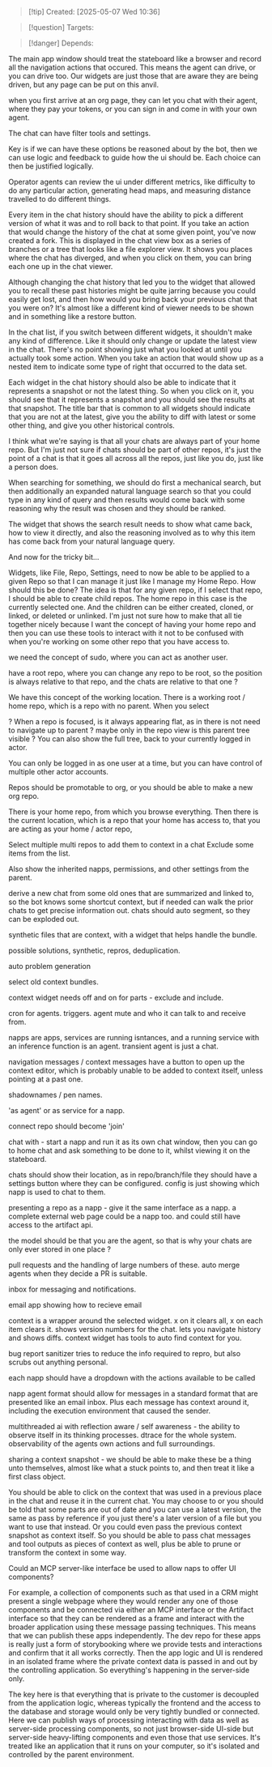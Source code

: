 
>[!tip] Created: [2025-05-07 Wed 10:36]

>[!question] Targets: 

>[!danger] Depends: 

The main app window should treat the stateboard like a browser and record all the navigation actions that occured.  This means the agent can drive, or you can drive too. Our widgets are just those that are aware they are being driven, but any page can be put on this anvil.

when you first arrive at an org page, they can let you chat with their agent, where they pay your tokens, or you can sign in and come in with your own agent.

The chat can have filter tools and settings.

Key is if we can have these options be reasoned about by the bot, then we can use logic and feedback to guide how the ui should be.  Each choice can then be justified logically.

Operator agents can review the ui under different metrics, like difficulty to do any particular action, generating head maps, and measuring distance travelled to do different things.

Every item in the chat history should have the ability to pick a different version of what it was and to roll back to that point. If you take an action that would change the history of the chat at some given point, you've now created a fork. This is displayed in the chat view box as a series of branches or a tree that looks like a file explorer view. It shows you places where the chat has diverged, and when you click on them, you can bring each one up in the chat viewer. 

Although changing the chat history that led you to the widget that allowed you to recall these past histories might be quite jarring because you could easily get lost, and then how would you bring back your previous chat that you were on? It's almost like a different kind of viewer needs to be shown and in something like a restore button. 

In the chat list, if you switch between different widgets, it shouldn't make any kind of difference. Like it should only change or update the latest view in the chat. There's no point showing just what you looked at until you actually took some action. When you take an action that would show up as a nested item to indicate some type of right that occurred to the data set. 

Each widget in the chat history should also be able to indicate that it represents a snapshot or not the latest thing. So when you click on it, you should see that it represents a snapshot and you should see the results at that snapshot. The title bar that is common to all widgets should indicate that you are not at the latest, give you the ability to diff with latest or some other thing, and give you other historical controls. 

I think what we're saying is that all your chats are always part of your home repo. But I'm just not sure if chats should be part of other repos, it's just the point of a chat is that it goes all across all the repos, just like you do, just like a person does. 

When searching for something, we should do first a mechanical search, but then additionally an expanded natural language search so that you could type in any kind of query and then results would come back with some reasoning why the result was chosen and they should be ranked.

The widget that shows the search result needs to show what came back, how to view it directly, and also the reasoning involved as to why this item has come back from your natural language query. 

And now for the tricky bit... 

Widgets, like File, Repo, Settings, need to now be able to be applied to a given Repo so that I can manage it just like I manage my Home Repo. How should this be done? The idea is that for any given repo, if I select that repo, I should be able to create child repos. The home repo in this case is the currently selected one. And the children can be either created, cloned, or linked, or deleted or unlinked. I'm just not sure how to make that all tie together nicely because I want the concept of having your home repo and then you can use these tools to interact with it not to be confused with when you're working on some other repo that you have access to.

we need the concept of sudo, where you can act as another user.

have a root repo, where you can change any repo to be root, so the position is always relative to that repo, and the chats are relative to that one ?

We have this concept of the working location.  There is a working root / home repo, which is a repo with no parent.  When you select

? When a repo is focused, is it always appearing flat, as in there is not need to navigate up to parent ? maybe only in the repo view is this parent tree visible ?  You can also show the full tree, back to your currently logged in actor.

You can only be logged in as one user at a time, but you can have control of multiple other actor accounts.

Repos should be promotable to org, or you should be able to make a new org repo.

There is your home repo, from which you browse everything.
Then there is the current location, which is a repo that your home has access to, that you are acting as your home / actor repo, 

Select multiple multi repos to add them to context in a chat
Exclude some items from the list.

Also show the inherited napps, permissions, and other settings from the parent.

derive a new chat from some old ones that are summarized and linked to, so the bot knows some shortcut context, but if needed can walk the prior chats to get precise information out.
chats should auto segment, so they can be exploded out.

synthetic files that are context, with a widget that helps handle the bundle.

possible solutions, synthetic, repros, deduplication.

auto problem generation

select old context bundles.

context widget needs off and on for parts - exclude and include.

cron for agents.
triggers.
agent mute and who it can talk to and receive from.

napps are apps, services are running isntances, and a running service with an inference function is an agent.
transient agent is just a chat.

navigation messages / context messages have a button to open up the context editor, which is probably unable to be added to context itself, unless pointing at a past one.

shadownames / pen names.

'as agent' or as service for a napp.

connect repo should become 'join'

chat with - start a napp and run it as its own chat window, then you can go to home chat and ask something to be done to it, whilst viewing it on the stateboard.

chats should show their location, as in repo/branch/file
they should have a settings button where they can be configured.
config is just showing which napp is used to chat to them.

presenting a repo as a napp - give it the same interface as a napp.
a complete external web page could be a napp too. and could still have access to the artifact api.

the model should be that you are the agent, so that is why your chats are only ever stored in one place ?

pull requests and the handling of large numbers of these.
auto merge agents when they decide a PR is suitable.

inbox for messaging and notifications.

email app showing how to recieve email

context is a wrapper around the selected widget.  x on it clears all, x on each item clears it.
shows version numbers for the chat. lets you navigate history and shows diffs.
context widget has tools to auto find context for you.

bug report sanitizer tries to reduce the info required to repro, but also scrubs out anything personal.

each napp should have a dropdown with the actions available to be called

napp agent format should allow for messages in a standard format that are presented like an email inbox.  Plus each message has context around it, including the execution environment that caused the sender.

multithreaded ai with reflection aware / self awareness - the ability to observe itself in its thinking processes.  dtrace for the whole system.  observability of the agents own actions and full surroundings.

sharing a context snapshot - we should be able to make these be a thing unto themselves, almost like what a stuck points to, and then treat it like a first class object.

You should be able to click on the context that was used in a previous place in the chat and reuse it in the current chat. You may choose to or you should be told that some parts are out of date and you can use a latest version, the same as pass by reference if you just there's a later version of a file but you want to use that instead. Or you could even pass the previous context snapshot as context itself. So you should be able to pass chat messages and tool outputs as pieces of context as well, plus be able to prune or transform the context in some way. 

Could an MCP server-like interface be used to allow naps to offer UI components? 

For example, a collection of components such as that used in a CRM might present a single webpage where they would render any one of those components and be connected via either an MCP interface or the Artifact interface so that they can be rendered as a frame and interact with the broader application using these message passing techniques. This means that we can publish these apps independently. The dev repo for these apps is really just a form of storybooking where we provide tests and interactions and confirm that it all works correctly. Then the app logic and UI is rendered in an isolated frame where the private context data is passed in and out by the controlling application. So everything's happening in the server-side only. 

The key here is that everything that is private to the customer is decoupled from the application logic, whereas typically the frontend and the access to the database and storage would only be very tightly bundled or connected. Here we can publish ways of processing interacting with data as well as server-side processing components, so not just browser-side UI-side but server-side heavy-lifting components and even those that use services. It's treated like an application that it runs on your computer, so it's isolated and controlled by the parent environment. 